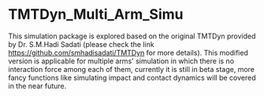 # TMTDyn_Multi_Arm_Simu
This simulation package is explored based on the original TMTDyn provided by Dr. S.M.Hadi Sadati (please check the link https://github.com/smhadisadati/TMTDyn for more details). This modified version is applicable for multiple arms' simulation in which there is no interaction force among each of them, currently it is still in beta stage, more fancy functions like simulating impact and contact dynamics will be covered in the near future.
